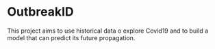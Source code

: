 # OutbreakID
This project aims to use historical data o explore Covid19 and to build a model that can predict its future propagation.
